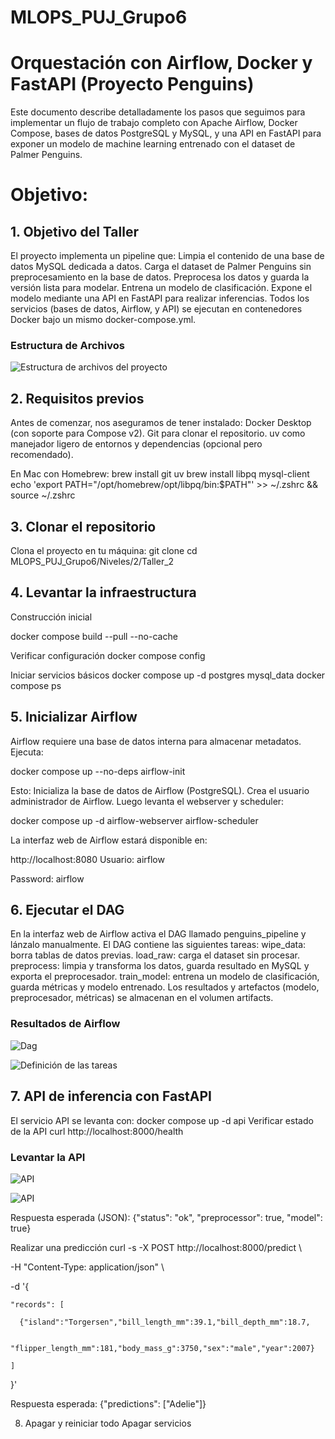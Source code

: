 # MLOPS_PUJ_Grupo6
# Orquestación con Airflow, Docker y FastAPI (Proyecto Penguins)
Este documento describe detalladamente los pasos que seguimos para implementar un flujo de trabajo completo con Apache Airflow, Docker Compose, bases de datos PostgreSQL y MySQL, y una API en FastAPI para exponer un modelo de machine learning entrenado con el dataset de Palmer Penguins.
# Objetivo: 
## 1. Objetivo del Taller
El proyecto implementa un pipeline que:
Limpia el contenido de una base de datos MySQL dedicada a datos.
Carga el dataset de Palmer Penguins sin preprocesamiento en la base de datos.
Preprocesa los datos y guarda la versión lista para modelar.
Entrena un modelo de clasificación.
Expone el modelo mediante una API en FastAPI para realizar inferencias.
Todos los servicios (bases de datos, Airflow, y API) se ejecutan en contenedores Docker bajo un mismo docker-compose.yml.

### Estructura de Archivos
![Estructura de archivos del proyecto](Niveles/2/Taller_2/images/archivos.png)

## 2. Requisitos previos
Antes de comenzar, nos aseguramos de tener instalado:
Docker Desktop (con soporte para Compose v2).
Git para clonar el repositorio.
uv como manejador ligero de entornos y dependencias (opcional pero recomendado).

En Mac con Homebrew:
brew install git uv
brew install libpq mysql-client
echo 'export PATH="/opt/homebrew/opt/libpq/bin:$PATH"' >> ~/.zshrc && source ~/.zshrc
 
## 3. Clonar el repositorio
Clona el proyecto en tu máquina:
git clone <url-del-repositorio>
cd MLOPS_PUJ_Grupo6/Niveles/2/Taller_2
 
## 4. Levantar la infraestructura
Construcción inicial
 
docker compose build --pull --no-cache

Verificar configuración
docker compose config
 
Iniciar servicios básicos
docker compose up -d postgres mysql_data
docker compose ps
 
## 5. Inicializar Airflow
Airflow requiere una base de datos interna para almacenar metadatos.
Ejecuta:
 
docker compose up --no-deps airflow-init

Esto:
Inicializa la base de datos de Airflow (PostgreSQL).
Crea el usuario administrador de Airflow.
Luego levanta el webserver y scheduler:
 
docker compose up -d airflow-webserver airflow-scheduler
 
La interfaz web de Airflow estará disponible en:
 
http://localhost:8080
Usuario: airflow

Password: airflow
 
## 6. Ejecutar el DAG
En la interfaz web de Airflow activa el DAG llamado penguins_pipeline y lánzalo manualmente.
El DAG contiene las siguientes tareas:
wipe_data: borra tablas de datos previas.
load_raw: carga el dataset sin procesar.
preprocess: limpia y transforma los datos, guarda resultado en MySQL y exporta el preprocesador.
train_model: entrena un modelo de clasificación, guarda métricas y modelo entrenado.
Los resultados y artefactos (modelo, preprocesador, métricas) se almacenan en el volumen artifacts.

### Resultados de Airflow
![Dag](Niveles/2/Taller_2/images/airflow.png)

![Definición de las tareas](Niveles/2/Taller_2/images/airflow-2.png)


## 7. API de inferencia con FastAPI
El servicio API se levanta con:
 docker compose up -d api
 Verificar estado de la API
 curl http://localhost:8000/health

### Levantar la API
![API](Niveles/2/Taller_2/images/prediccion-1.png) 

![API](Niveles/2/Taller_2/images/prediccion-1.png) 


Respuesta esperada (JSON):
{"status": "ok", "preprocessor": true, "model": true}

Realizar una predicción
curl -s -X POST http://localhost:8000/predict \

  -H "Content-Type: application/json" \

  -d '{

    "records": [

      {"island":"Torgersen","bill_length_mm":39.1,"bill_depth_mm":18.7,

       "flipper_length_mm":181,"body_mass_g":3750,"sex":"male","year":2007}

    ]

  }'

 
Respuesta esperada:
{"predictions": ["Adelie"]}

 
8. Apagar y reiniciar todo
Apagar servicios
 
